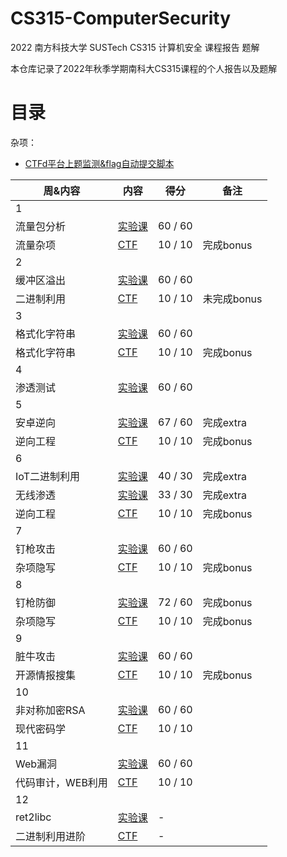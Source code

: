 # CS315-ComputerSecurity
2022 南方科技大学 SUSTech CS315 计算机安全 课程报告 题解

本仓库记录了2022年秋季学期南科大CS315课程的个人报告以及题解

# 目录

杂项：
- [CTFd平台上题监测&flag自动提交脚本](ctfd.py)

周&内容 | 内容 | 得分 | 备注  
-- | --- | -- | --
1 | | | 
流量包分析 | [实验课](week1/lab.md) | 60 / 60 | 
流量杂项 | [CTF](week1/ctf.md) | 10 / 10 | 完成bonus
2 | | | 
缓冲区溢出 |[实验课](week2/lab.md) | 60 / 60 | 
二进制利用 | [CTF](week2/ctf.md) | 10 / 10 | 未完成bonus
3 | | | 
格式化字符串 | [实验课](week3/lab.md) | 60 / 60 | 
格式化字符串 | [CTF](week3/wp.md) | 10 / 10 | 完成bonus
4 | | | 
渗透测试 | [实验课](week4/lab.md) | 60 / 60 | 
5 | | |  
安卓逆向 | [实验课](week5/lab.md) | 67 / 60 | 完成extra
逆向工程 | [CTF](week5/wp.md) | 10 / 10 | 完成bonus
6 | | | 
IoT二进制利用 | [实验课](week6/lab1.md) | 40 / 30 | 完成extra
无线渗透 | [实验课](week6/lab2.md) | 33 / 30 | 完成extra  
逆向工程 | [CTF](week6/wp.md) | 10 / 10 | 完成bonus
7 | | | 
钉枪攻击 | [实验课](week7/lab.md) | 60 / 60 | 
杂项隐写 | [CTF](week7/wp.md) | 10 / 10 | 完成bonus
8 | | | 
钉枪防御 | [实验课](week8/lab.md) | 72 / 60 | 完成bonus
杂项隐写 | [CTF](week8/wp.md) | 10 / 10 | 完成bonus
9 | | | 
脏牛攻击 | [实验课](week9/lab.md) | 60 / 60 | 
开源情报搜集 | [CTF](week9/wp.md) | 10 / 10 | 完成bonus
10 | | | 
非对称加密RSA | [实验课](weeka/lab.md) | 60 / 60  | 
现代密码学 | [CTF](weeka/wp.md) | 10 / 10 | 
11 | | | 
Web漏洞 | [实验课](weekb/lab.md) | 60 / 60 | 
代码审计，WEB利用 | [CTF](weekb/wp.md) | 10 / 10 | 
12 | | | 
ret2libc | [实验课](weekc/lab.md) | - | 
二进制利用进阶 | [CTF](weekc/wp.md) | - | 
